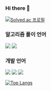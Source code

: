 ### Hi there 👋

<!--
**dwdjjj/dwdjjj** is a ✨ _special_ ✨ repository because its `README.md` (this file) appears on your GitHub profile.

Here are some ideas to get you started:

- 🔭 I’m currently working on ...
- 🌱 I’m currently learning ...
- 👯 I’m looking to collaborate on ...
- 🤔 I’m looking for help with ...
- 💬 Ask me about ...
- 📫 How to reach me: ...
- 😄 Pronouns: ...
- ⚡ Fun fact: ...
-->

[![Solved.ac
프로필](http://mazassumnida.wtf/api/generate_badge?boj=dwdyj0514)](https://solved.ac/dwdyj0514)

### 알고리즘 풀이 언어
<div>
  <img src="https://img.shields.io/badge/C++-00599C?style=flat-square&logo=C++&logoColor=black"/>
  <img src="https://img.shields.io/badge/Java-007396?style=flat&logo=OpenJDK&logoColor=white"/>
</div>

### 개발 언어
<div>
<img src="https://img.shields.io/badge/React-61DAFB?style=flat-square&logo=react&logoColor=black"/>

<img src="https://img.shields.io/badge/JavaScript-F7DF1E?style=flat-square&logo=javascript&logoColor=yellow"/>
  
  <img src="https://img.shields.io/badge/TypeScript-3178C6?style=flat-square&logo=typescript&logoColor=blue"/>

</div>

[![Top Langs](https://github-readme-stats.vercel.app/api/top-langs/?username=dwdjjj)](https://github.com/dwdjjj/github-readme-stats)

